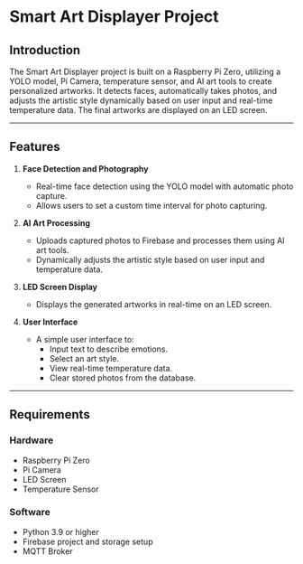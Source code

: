 # Smart Art Displayer Project

## Introduction

The Smart Art Displayer project is built on a Raspberry Pi Zero, utilizing a YOLO model, Pi Camera, temperature sensor, and AI art tools to create personalized artworks. It detects faces, automatically takes photos, and adjusts the artistic style dynamically based on user input and real-time temperature data. The final artworks are displayed on an LED screen.

---

## Features

1. **Face Detection and Photography**  
   - Real-time face detection using the YOLO model with automatic photo capture.  
   - Allows users to set a custom time interval for photo capturing.

2. **AI Art Processing**  
   - Uploads captured photos to Firebase and processes them using AI art tools.  
   - Dynamically adjusts the artistic style based on user input and temperature data.

3. **LED Screen Display**  
   - Displays the generated artworks in real-time on an LED screen.

4. **User Interface**  
   - A simple user interface to:  
     - Input text to describe emotions.  
     - Select an art style.  
     - View real-time temperature data.  
     - Clear stored photos from the database.

---

## Requirements

### Hardware
- Raspberry Pi Zero
- Pi Camera
- LED Screen
- Temperature Sensor

### Software
- Python 3.9 or higher
- Firebase project and storage setup
- MQTT Broker

